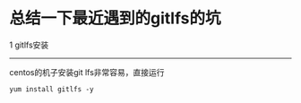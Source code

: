 总结一下最近遇到的gitlfs的坑  
==========================
1 gitlfs安装  
___________
centos的机子安装git lfs非常容易，直接运行  
```Shell  
yum install gitlfs -y  
```
